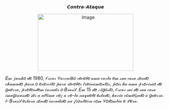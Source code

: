 
<p align='center'> 𝘾𝙤𝙣𝙩𝙧𝙖-𝘼𝙩𝙖𝙦𝙪𝙚 <p align='center'>

<p align='center'> <img src="https://user-images.githubusercontent.com/101808123/186999113-896e08e3-3ef9-46c9-80d9-a22a2552d64f.gif" align=”center” alt="Image" height="180" width="300"> <p align='center'>
 
𝐸𝓂 𝒿𝓊𝓃𝒽𝑜 𝒹𝑒 1980, 𝒪𝓈𝒸𝒶𝓇 𝒞𝒶𝓇𝓋𝒶𝓁𝒽𝑜 𝓇𝑒𝒸𝑒𝒷𝑒 𝓊𝓂𝒶 𝒸𝒶𝓇𝓉𝒶 𝑒𝓂 𝓈𝓊𝒶 𝒸𝒶𝓈𝒶 𝓈𝑒𝓃𝒹𝑜 𝒸𝒽𝒶𝓂𝒶𝒹𝑜 𝓅𝒶𝓇𝒶 𝑜 
𝑒𝓍𝑒𝓇𝒸𝒾𝓉𝑜 𝓅𝒶𝓇𝒶 𝓇𝑒𝒸𝑒𝒷𝑒𝓇 𝓉𝓇𝑒𝒾𝓃𝒶𝓂𝑒𝓃𝓉𝑜𝓈, 𝓅𝑜𝒾𝓈 𝒽𝒶 𝓊𝓂𝒶 𝓅𝓇𝑒𝓋𝒾𝓈𝒶𝑜 𝒹𝑒 𝑔𝓊𝑒𝓇𝓇𝒶, 𝓅𝓇𝑒𝓉𝑒𝓃𝒹𝑒𝓂 𝒾𝓃𝓋𝒶𝒹𝒾𝓇 𝑜 𝐵𝓇𝒶𝓈𝒾𝓁. 
𝐸𝓂 15 𝒹𝑒 𝒜𝑔𝑜𝓈𝓉𝑜, 𝒪𝓈𝒸𝒶𝓇 𝓈𝒶𝒾 𝒹𝑒 𝓈𝓊𝒶 𝒸𝒶𝓈𝒶 𝒾𝓂𝒶𝑔𝒾𝓃𝒶𝓃𝒹𝑜 𝓈𝑒𝓇 𝒶 𝓊𝓁𝓉𝒾𝓂𝒶 𝓋𝑒𝓏 𝒶 𝓋𝑒-𝓁𝒶 𝓃𝒶𝓆𝓊𝑒𝓁𝑒 𝑒𝓈𝓉𝒶𝒹𝑜, 
𝒽𝒶𝓋𝒾𝒶 𝒸𝑜𝓂𝑒ç𝒶𝒹𝑜 𝒶 𝑔𝓊𝑒𝓇𝓇𝒶. 𝒪 𝐵𝓇𝒶𝓈𝒾𝓁 𝑒𝓈𝓉𝒶𝓋𝒶 𝓈𝑒𝓃𝒹𝑜 𝒾𝓃𝓋𝒶𝒹𝒾𝒹𝑜 𝓃𝒶 𝒻𝓇𝑜𝓃𝓉𝑒𝒾𝓇𝒶 𝒸𝑜𝓂 𝒞𝑜𝓁𝑜𝓂𝒷𝒾𝒶 𝑒 𝒫𝑒𝓇𝓊. 
 




